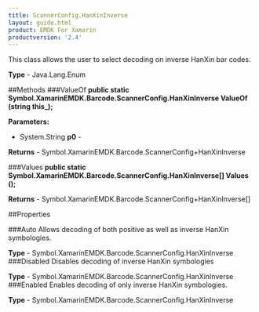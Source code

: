 ```yaml
---
title: ScannerConfig.HanXinInverse
layout: guide.html 
product: EMDK For Xamarin 
productversion: '2.4' 
---
```

This class allows the user to select decoding on inverse HanXin bar codes.

**Type** - Java.Lang.Enum

##Methods
###ValueOf
**public static Symbol.XamarinEMDK.Barcode.ScannerConfig.HanXinInverse ValueOf (string this_);**


        

**Parameters:** 

* System.String **p0** - 

**Returns** - Symbol.XamarinEMDK.Barcode.ScannerConfig+HanXinInverse

###Values
**public static Symbol.XamarinEMDK.Barcode.ScannerConfig.HanXinInverse[] Values ();**


        


**Returns** - Symbol.XamarinEMDK.Barcode.ScannerConfig+HanXinInverse[]

##Properties

###Auto
Allows decoding of both positive as well as inverse HanXin symbologies.

**Type** - Symbol.XamarinEMDK.Barcode.ScannerConfig.HanXinInverse
###Disabled
Disables decoding of inverse HanXin symbologies

**Type** - Symbol.XamarinEMDK.Barcode.ScannerConfig.HanXinInverse
###Enabled
Enables decoding of only inverse HanXin symbologies.

**Type** - Symbol.XamarinEMDK.Barcode.ScannerConfig.HanXinInverse



